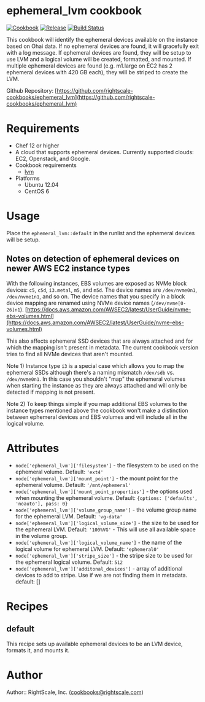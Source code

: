 # ephemeral_lvm cookbook

[![Cookbook](https://img.shields.io/cookbook/v/ephemeral_lvm.svg?style=flat)][cookbook]
[![Release](https://img.shields.io/github/release/rightscale-cookbooks/ephemeral_lvm.svg?style=flat)][release]
[![Build Status](https://img.shields.io/travis/rightscale-cookbooks/ephemeral_lvm.svg?style=flat)][travis]

[cookbook]: https://supermarket.getchef.com/cookbooks/ephemeral_lvm
[release]: https://github.com/rightscale-cookbooks/ephemeral_lvm/releases/latest
[travis]: https://travis-ci.org/rightscale-cookbooks/ephemeral_lvm

This cookbook will identify the ephemeral devices available on the instance based on Ohai data. If no ephemeral devices
are found, it will gracefully exit with a log message. If ephemeral devices are found, they will be setup to
use LVM and a logical volume will be created, formatted, and mounted. If multiple ephemeral devices are found
(e.g. m1.large on EC2 has 2 ephemeral devices with 420 GB each), they will be striped to create the LVM.

Github Repository: [https://github.com/rightscale-cookbooks/ephemeral_lvm](https://github.com/rightscale-cookbooks/ephemeral_lvm)

# Requirements

* Chef 12 or higher
* A cloud that supports ephemeral devices. Currently supported clouds: EC2, Openstack, and Google.
* Cookbook requirements
  * [lvm](http://community.opscode.com/cookbooks/lvm)
* Platforms
  * Ubuntu 12.04
  * CentOS 6

# Usage

Place the `ephemeral_lvm::default` in the runlist and the ephemeral devices will be setup.

## Notes on detection of ephemeral devices on newer AWS EC2 instance types
With the following instances, EBS volumes are exposed as NVMe block devices: `c5`, `c5d`, `i3.metal`, `m5`, and `m5d`. The device names are `/dev/nvme0n1`, `/dev/nvme1n1`, and so on. The device names that you specify in a block device mapping are renamed using NVMe device names (`/dev/nvme[0-26]n1`). [https://docs.aws.amazon.com/AWSEC2/latest/UserGuide/nvme-ebs-volumes.html](https://docs.aws.amazon.com/AWSEC2/latest/UserGuide/nvme-ebs-volumes.html)

This also affects ephemeral SSD devices that are always attached and for which the mapping isn't present in metadata. The current cookbook version tries to find all NVMe devices that aren't mounted.

Note 1) Instance type `i3` is a special case which allows you to map the ephemeral SSDs although there's a naming mismatch `/dev/sdb` vs. `/dev/nvme0n1`. In this case you shouldn't "map" the ephemeral volumes when starting the instance as they are always attached and will only be detected if mapping is not present.

Note 2) To keep things simple if you map additional EBS volumes to the instance types mentioned above the cookbook won't make a distinction between ephemeral devices and EBS volumes and will include all in the logical volume.

# Attributes

* `node['ephemeral_lvm']['filesystem']` - the filesystem to be used on the ephemeral volume. Default: `'ext4'`
* `node['ephemeral_lvm']['mount_point']` - the mount point for the ephemeral volume. Default: `'/mnt/ephemeral'`
* `node['ephemeral_lvm']['mount_point_properties']` - the options used when mounting the ephemeral volume. Default: `{options: ['defaults', 'noauto'], pass: 0}`
* `node['ephemeral_lvm']['volume_group_name']` - the volume group name for the ephemeral LVM. Default: `'vg-data'`
* `node['ephemeral_lvm']['logical_volume_size']` - the size to be used for the ephemeral LVM. Default: `'100%VG'` - This will use all available space in the volume group.
* `node['ephemeral_lvm']['logical_volume_name']` - the name of the logical volume for ephemeral LVM. Default: `'ephemeral0'`
* `node['ephemeral_lvm']['stripe_size']` - the stripe size to be used for the ephemeral logical volume. Default: `512`
* `node['ephemeral_lvm']['additonal_devices']` - array of additional devices to add to stripe.  Use if we are not finding them in metadata.  default: []

# Recipes

## default

This recipe sets up available ephemeral devices to be an LVM device, formats it, and mounts it.

# Author

Author:: RightScale, Inc. (<cookbooks@rightscale.com>)

